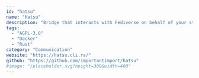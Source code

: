 ```yaml
---
id: "hatsu"
name: "Hatsu"
description: "Bridge that interacts with Fediverse on behalf of your static site."
tags:
  - "AGPL-3.0"
  - "Docker"
  - "Rust"
category: "Communication"
website: "https://hatsu.cli.rs/"
github: "https://github.com/importantimport/hatsu"
#image: "/placeholder.svg?height=300&width=400"
---
```


